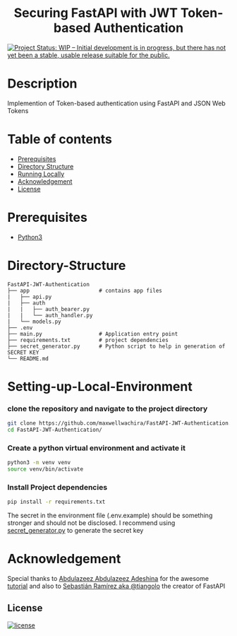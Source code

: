 <h1 align="center"><b>Securing FastAPI with JWT Token-based Authentication
</b></h1>

[![Project Status: WIP – Initial development is in progress, but there has not yet been a stable, usable release suitable for the public.](https://www.repostatus.org/badges/latest/wip.svg)](https://github.com/maxwellwachira/FastAPI-JWT-Authentication.git)

# Description
Implemention of Token-based authentication using FastAPI and JSON Web Tokens

# Table of contents
* [Prerequisites](#Prerequisites)
* [Directory Structure](#Directory-Structure)
* [Running Locally](#Setting-up-Local-Environment)
* [Acknowledgement](#Acknowledgement)
* [License](#License)


# Prerequisites
- [Python3](https://www.python.org/)


# Directory-Structure
    FastAPI-JWT-Authentication
    ├── app			             # contains app files
    |   ├── api.py
    |   ├── auth
    |   |   ├── auth_bearer.py
    |   |   └── auth_handler.py	
    |	└── models.py    
	├── .env    
	├── main.py                  # Application entry point
    ├── requirements.txt		 # project dependencies
    ├── secret_generator.py		 # Python script to help in generation of SECRET KEY
	└── README.md

# Setting-up-Local-Environment
### clone the repository and navigate to the project directory
```bash
git clone https://github.com/maxwellwachira/FastAPI-JWT-Authentication.git
cd FastAPI-JWT-Authentication/
```
### Create a python virtual environment and activate it
```bash
python3 -m venv venv
source venv/bin/activate
```
### Install Project dependencies
```bash
pip install -r requirements.txt
```
The secret in the environment file (.env.example) should be something stronger and should not be disclosed. I recommend using [secret_generator.py](https://github.com/maxwellwachira/FastAPI-JWT-Authentication/blob/main/secret_generator.py) to generate the secret key

# Acknowledgement
Special thanks to [Abdulazeez Abdulazeez Adeshina](https://testdriven.io/authors/adeshina/) for the awesome [tutorial](https://testdriven.io/blog/fastapi-jwt-auth/)
and also to [Sebastián Ramírez aka @tiangolo](https://github.com/tiangolo) the creator of FastAPI 


## <b>License</b>
[![license](https://img.shields.io/github/license/mashape/apistatus.svg?style=for-the-badge)](LICENSE)
